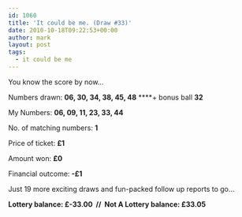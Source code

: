```yaml
---
id: 1060
title: 'It could be me. (Draw #33)'
date: 2010-10-18T09:22:53+00:00
author: mark
layout: post
tags:
  - it could be me
---
```

You know the score by now&#8230;

Numbers drawn: ﻿﻿**06, 30, 34, 38, 45, 48** ****+ bonus ball **32**

My Numbers: **06, 09, 11, 23, 33, 44**

No. of matching numbers: **1**

Price of ticket: **£1**

Amount won: **£0**

Financial outcome: **-£1**

Just 19 more exciting draws and fun-packed follow up reports to go&#8230;

**Lottery balance: £-33.00  //  Not A Lottery balance: £33.05**